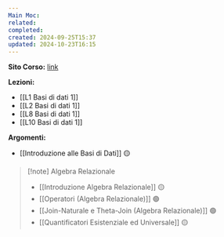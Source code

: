 ```yaml
---
Main Moc: 
related: 
completed: 
created: 2024-09-25T15:37
updated: 2024-10-23T16:15
---
```

**Sito Corso:** [link](https://sites.google.com/di.uniroma1.it/basididati-modulo1canalem-z?usp=sharing)

**Lezioni:**
- [[L1 Basi di dati 1]]
- [[L2 Basi di dati 1]]
- [[L8 Basi di dati 1]]
- [[L10 Basi di dati 1]]

**Argomenti:** 
- [[Introduzione alle Basi di Dati]] 🟡
  
>[!note] Algebra Relazionale
>- [[Introduzione Algebra Relazionale]] 🟡
>- [[Operatori (Algebra Relazionale)]] 🟢
>- [[Join-Naturale e Theta-Join (Algebra Relazionale)]] 🟢
>- [[Quantificatori Esistenziale ed Universale]] 🟡

